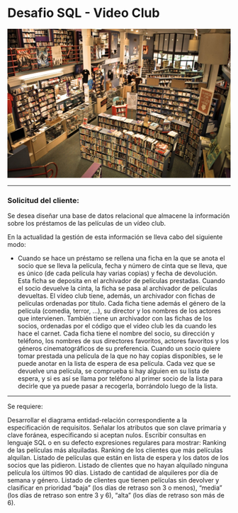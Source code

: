 # Desafio SQL - Video Club

![Image](./images/videoclub-logo.jpg)

---
### Solicitud del cliente:

Se desea diseñar una base de datos relacional que almacene la información sobre los préstamos de las películas de un vídeo club. 


En la actualidad la gestión de esta información se lleva cabo del siguiente modo:
- Cuando se hace un préstamo se rellena una ficha en la que se anota el socio que se lleva la película, fecha y número de cinta que se lleva, que es único (de cada película hay varias copias) y fecha de devolución. Esta ficha se deposita en el archivador de películas prestadas.
Cuando el socio devuelve la cinta, la ficha se pasa al archivador de películas devueltas. 
El vídeo club tiene, además, un archivador con fichas de películas ordenadas por título. Cada ficha tiene además el género de la película (comedia, terror, ...), su director y los nombres de los actores que intervienen.
También tiene un archivador con las fichas de los socios, ordenadas por el código que el vídeo club les da cuando les hace el carnet. Cada ficha tiene el nombre del socio, su dirección y teléfono, los nombres de sus directores favoritos, actores favoritos y los géneros cinematográficos de su preferencia.
Cuando un socio quiere tomar prestada una película de la que no hay copias disponibles, se le puede anotar en la lista de espera de esa película. Cada vez que se devuelve una película, se comprueba si hay alguien en su lista de espera, y si es así se llama por teléfono al primer socio de la lista para decirle que ya puede pasar a recogerla, borrándolo luego de la lista.

---

Se requiere:

Desarrollar el diagrama entidad-relación correspondiente a la especificación de requisitos.
Señalar los atributos que son clave primaria y clave foránea, especificando si aceptan nulos.
Escribir consultas en lenguaje SQL o en su defecto expresiones regulares para mostrar:
Ranking de las películas más alquiladas.
Ranking de los clientes que más películas alquilan.
Listado de películas que están en lista de espera y los datos de los socios que las pidieron.
Listado de clientes que no hayan alquilado ninguna película los últimos 90 días.
Listado de cantidad de alquileres por día de semana y género.
Listado de clientes que tienen películas sin devolver y clasificar en prioridad “baja” (los días de retraso son 3 o menos), “media” (los días de retraso son entre 3 y 6), “alta” (los días de retraso son más de 6).
